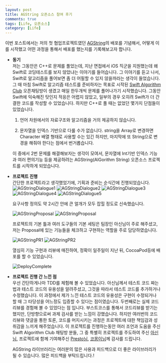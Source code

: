 ```yaml
---
layout: post
title: AGString 오픈소스 참여 후기
comments: true
tags: [Life, 오픈소스]
category: [Life]  
---  
```


이번 포스트에서는 저의 첫 협업프로젝트였던 [AGString](https://github.com/SwiftAlgorithmClub/AGString)의 배포를 기념해서, 어떻게 이를 시작했고 어떤 과정을 통해서 배포를 했는지를 기록해보고자 합니다. 

* **동기**  
    저는 그동안은 C++로 문제를 풀었는데, 지난 면접에서 iOS 직군을 지원했는데 왜 Swift로 코딩테스트를 보지 않았냐는 이야기를 들어습니다. 그 이야기를 듣고 나서, Swift로 알고리즘을 풀어보면 좀 더 어필할 수 있지 않을까라는 생각이 들었습니다. 그 때 마침 Swift로 알고리즘 테스트를 준비하자는 목표로 시작된 [Swift Algorithm Club](https://open.kakao.com/o/gfCPxcJb) 오픈채팅방이 생겼고 매일 한두개씩 문제를 풀어나가기 시작했습니다. 그동안 Swift에 익숙해진 탓인지 적응은 어렵지 않았고, 일부의 경우 오히려 Swift가 더 간결한 코드를 작성할 수 있었습니다. 하지만 C++로 풀 때는 없었던 몇가지 단점들이 있었습니다. 
    
    1. 언어 차원에서의 자료구조와 알고리즘을 거의 제공하지 않습니다.
    
    2. 문자열을 인덱스 기반으로 다룰 수가 없습니다. string을 Array로 변경하면 Character 배열 형태로 사용할 수는 있긴 하지만, 마지막에 또 String으로 변경을 해줘야 한다는 점에서 번거롭습니다.  

    이 중에서 2번 문제를 해결해보자는 생각이 모여서, 문자열에 Int기반 인덱스 기능과 여러 편의기능 등을 제공하려는 AGString(AlGorithm String) 오픈소스 프로젝트를 시작하게 되었습니다.  

* **프로젝트 진행**  
   간단한 프로젝트라고 생각했었기에, 기획과 준비는 순식간에 진행되었습니다.  
    ![AGStringDialogue1]({{"/img/AGString/AGStringDialogue1.png"}})
    ![AGStringDialogue2]({{"/img/AGString/AGStringDialogue2.png"}})
    ![AGStringDialogue3]({{"/img/AGString/AGStringDialogue3.png"}})
    ![AGStringDialogue4]({{"/img/AGString/AGStringDialogue4.png"}})
    ![AGStringDialogue5]({{"/img/AGString/AGStringDialogue5.png"}})

    요구사항 정의도 약 2시간 안에 큰 얼개가 모두 잡힐 정도로 신속했습니다.  

    ![AGStringProposal]({{"/img/AGString/AGStringProposal1.png"}}) 
    ![AGStringProposal]({{"/img/AGString/AGStringProposal2.png"}})  

    프로젝트의 기본 틀과 여러 도구들의 기본 세팅은 팀장인 아신님이 주로 해주셨고, 저는 Proposal에 있는 기능들을 체크하고 구현하는 역할을 주로 담당하였습니다.  

     ![AGStringPR1]({{"/img/AGString/AGStringPR1.png"}})
     ![AGStringPR2]({{"/img/AGString/AGStringPR2.png"}})  

     열심히 기능 구현과 리뷰에 매진하여, 정확이 일주일이 지난 뒤, CocoaPod등에 배포를 할 수 있었습니다.  

     ![DeployComplete]({{"/img/AGString/DeployComplete.png"}})  

* **프로젝트 진행 간 느낀 점**  
  우선 간단하게나마 TDD를 체험해 볼 수 있었습니다. 아신님께서 테스트 코드 짜는 법과 테스트 코드의 유용성을 알려주셨고, 그것을 따라서 테스트 코드를 추가하거나 수정했습니다. 이 과정에서 제가 느낀 테스트 코드의 유용성은 구현이 수정되거나 할 때 그 타당성을 어느정도 입증할 수 있다는 점이였습니다. 
  두번째로는 실제 코드 리뷰를 경험해 볼 수 있었다는 점 입니다. 부스트코스를 통해서 코드리뷰를 받기는 했지만, 단방향으로써 과제 검사를 받는 느낌이 강했습니다. 하지만 여러번의 코드리뷰와 댓글을 통한 토론, 코드를 머지시키는 과정은 프로젝트에 대한 책임감과 성취감을 느끼게 해주었습니다. 이 프로젝트를 진행하는동안 여러 조언과 도움을 주신 Swift Algorithm Club 채팅방 분들, 그 중 특별히 프로젝트를 주도하여 주신 [아신님](https://github.com/kimtaesu), 프로젝트에 함께 기여해주신 [Presto님](https://github.com/presto95), [코몽이님](https://github.com/Seonghun23)께 감사를 드립니다.

  AGString 라이브러리는 여러분의 많은 사용과 피드백으로 더 좋은 라이브러리가 될 수 있습니다. 많은 피드백을 부탁드립니다.!